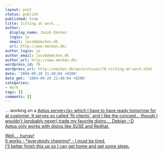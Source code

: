 ```yaml
---
layout: post
status: publish
published: true
title: Sitting at work...
author:
  display_name: Jacob Emcken
  login: je
  email: jacob@emcken.dk
  url: http://www.emcken.dk/
author_login: je
author_email: jacob@emcken.dk
author_url: http://www.emcken.dk/
wordpress_id: 76
wordpress_url: http://emcken.dk/wp/archives/76-sitting-at-work.html
date: '2004-09-28 21:40:04 +0200'
date_gmt: '2004-09-28 21:40:04 +0200'
categories:
- Work
tags: []
comments: []
---
```

<p>... working on a <a href="http:&#47;&#47;www.shaolinmicro.com&#47;">Aptus server<&#47;a> which I have to have ready tomorrow for at customer. It serves so called 'fit clients', and I like the concept... though I wouldn't (probably never) trade my favorite distro.... Debian :-D<br />
Aptus only works with distos like SUSE and Redhat.</p>
<p>Well.... hurray!<br />
It works - *everybody cheering* - I must be tired.<br />
I'll better finish this up so I can get home and get some sleep.</p>
